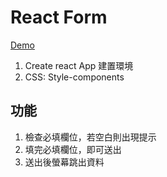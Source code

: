 # React Form

[Demo](https://circleyuanxo.github.io/React-form/)

1. Create react App 建置環境
2. CSS: Style-components

## 功能

1. 檢查必填欄位，若空白則出現提示
2. 填完必填欄位，即可送出
3. 送出後螢幕跳出資料

